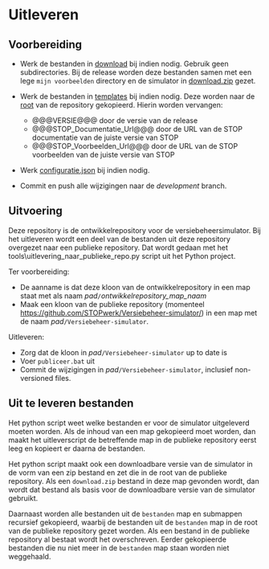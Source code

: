 # Uitleveren

## Voorbereiding

- Werk de bestanden in [download](download) bij indien nodig. Gebruik geen subdirectories. Bij de release worden deze bestanden samen met een lege `mijn voorbeelden` directory en de simulator in [download.zip](../../download.zip) gezet.

- Werk de bestanden in [templates](templates) bij indien nodig. Deze worden naar de [root](../../) van de repository gekopieerd. Hierin worden vervangen:
    - @@@VERSIE@@@ door de versie van de release
    - @@@STOP_Documentatie_Url@@@ door de URL van de STOP documentatie van de juiste versie van STOP
    - @@@STOP_Voorbeelden_Url@@@ door de URL van de STOP voorbeelden van de juiste versie van STOP

- Werk [configuratie.json](configuratie.json) bij indien nodig.

- Commit en push alle wijzigingen naar de _development_ branch.

## Uitvoering

Deze repository is de ontwikkelrepository voor de versiebeheersimulator. Bij het uitleveren wordt een deel van de bestanden uit deze repository overgezet naar een publieke repository. Dat wordt gedaan met het tools\uitlevering_naar_publieke_repo.py script uit het Python project.

Ter voorbereiding:

- De aanname is dat deze kloon van de ontwikkelrepository in een map staat met als naam *pad*`/`*ontwikkelrepository_map_naam*
- Maak een kloon van de publieke repository (momenteel https://github.com/STOPwerk/Versiebeheer-simulator/) in een map met de naam *pad*`/Versiebeheer-simulator`.

Uitleveren:

- Zorg dat de kloon in *pad*`/Versiebeheer-simulator` up to date is
- Voer `publiceer.bat` uit
- Commit de wijzigingen in *pad*`/Versiebeheer-simulator`, inclusief non-versioned files.

## Uit te leveren bestanden
Het python script weet welke bestanden er voor de simulator uitgeleverd moeten worden. Als de inhoud van een map gekopieerd moet worden, dan maakt het uitleverscript de betreffende map in de publieke repository eerst leeg en kopieert er daarna de bestanden.

Het python script maakt ook een downloadbare versie van de simulator in de vorm van een zip bestand en zet die in de root van de publieke repository. Als een `download.zip` bestand in deze map gevonden wordt, dan wordt dat bestand als basis voor de downloadbare versie van de simulator gebruikt.

Daarnaast worden alle bestanden uit de `bestanden` map en submappen recursief gekopieerd, waarbij de bestanden uit de `bestanden` map in de root van de publieke repository gezet worden. Als een bestand in de publieke repository al bestaat wordt het overschreven. Eerder gekopieerde bestanden die nu niet meer in de `bestanden` map staan worden niet weggehaald.


